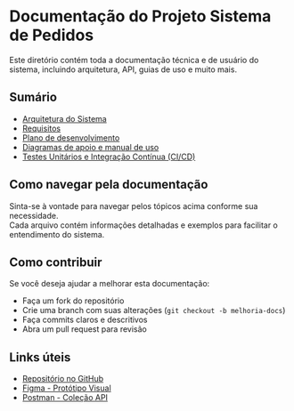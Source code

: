 # Documentação do Projeto Sistema de Pedidos

Este diretório contém toda a documentação técnica e de usuário do sistema, incluindo arquitetura, API, guias de uso e muito mais.

## Sumário

- [Arquitetura do Sistema](./arquitetura.md)   
- [Requisitos](./requisitos.md)
- [Plano de desenvolvimento](./plano-de-desenvolvimento.md)
- [Diagramas de apoio e manual de uso](./diagramas-e-manual-de-uso.md)
- [Testes Unitários e Integração Contínua (CI/CD)](./testes-e-cicd.md)

## Como navegar pela documentação

Sinta-se à vontade para navegar pelos tópicos acima conforme sua necessidade.  
Cada arquivo contém informações detalhadas e exemplos para facilitar o entendimento do sistema.

## Como contribuir

Se você deseja ajudar a melhorar esta documentação:  
- Faça um fork do repositório  
- Crie uma branch com suas alterações (`git checkout -b melhoria-docs`)  
- Faça commits claros e descritivos  
- Abra um pull request para revisão

## Links úteis

- [Repositório no GitHub](https://github.com/ana-ferreiramg/PUCRS_TCC)  
- [Figma - Protótipo Visual](https://www.figma.com/design/YAr3wicRLZ3d2O1qsSpumx/TCC?node-id=4-2115&p=f&t=XDfy5W9rPz0hCYYt-0)  
- [Postman - Coleção API](https://.postman.co/workspace/My-Workspace~a7375743-ff45-4ee3-8e91-f4969d0f1bb0/collection/40172076-bc619bf4-a4c0-43a9-a2d2-325d729dda0f?action=share&creator=40172076&active-environment=40172076-06fda899-0df7-49d1-bfb3-db8660b595af)  
